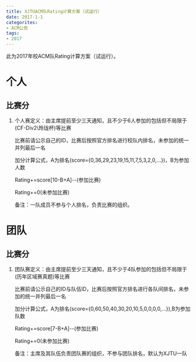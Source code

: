 ```yaml
---
title: XJTUACM队Rating计算方案（试运行）
date: 2017-1-1
categorites:
- ACM公告
tags:
- 2017
---
```


此为2017年校ACM队Rating计算方案（试运行）。

<!--more-->

# 个人

## 比赛分

1. 个人赛定义：由主席提前至少三天通知，且不少于6人参加的包括但不局限于(CF-Div2\玲珑杯)等比赛

   比赛前请公示自己的ID，比赛后按照官方排名进行校队内排名，未参加的统一并列最后一名

   加分计算公式，A为排名(score={0,36,29,23,19,15,11,7,5,3,2,0,...})，B为参加人数

   Rating+=score[10-B+A]--(参加比赛)

   Rating+=0(未参加比赛)

   备注：一队成员不参与个人排名，负责比赛的组织。


# 团队

## 比赛分

1. 团队赛定义：由主席提前至少三天通知，且不少于4队参加的包括但不局限于(历年区域赛真题)等比赛

   比赛前请公示自己的ID与队伍ID，比赛后按照官方排名进行各队间排名，未参加的统一并列最后一名

   加分计算公式，A为排名(score={0,60,50,40,30,20,10,5,0,0,0,0,...}),B为参加队数

   Rating+=score[7-B+A]--(参加比赛)

   Rating+=0(未参加比赛)

   备注：主席及其队伍负责团队赛的组织，不参与团队排名，默认为XJTU一队